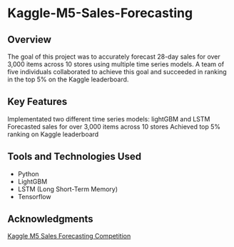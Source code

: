 # Kaggle-M5-Sales-Forecasting

## Overview
The goal of this project was to accurately forecast 28-day sales for over 3,000 items across 10 stores using multiple time series models. A team of five individuals collaborated to achieve this goal and succeeded in ranking in the top 5% on the Kaggle leaderboard.

## Key Features
Implementated two different time series models: lightGBM and LSTM
Forecasted sales for over 3,000 items across 10 stores
Achieved top 5% ranking on Kaggle leaderboard

## Tools and Technologies Used
* Python
* LightGBM
* LSTM (Long Short-Term Memory)
* Tensorflow

## Acknowledgments
[Kaggle M5 Sales Forecasting Competition](https://www.kaggle.com/c/m5-forecasting-accuracy)
